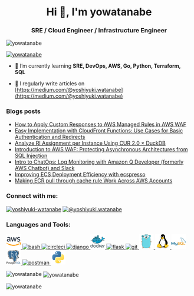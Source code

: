 <h1 align="center">Hi 👋, I'm yowatanabe</h1>
<h3 align="center">SRE / Cloud Engineer / Infrastructure Engineer</h3>

<p align="left"> <img src="https://komarev.com/ghpvc/?username=yowatanabe&label=Profile%20views&color=0e75b6&style=flat" alt="yowatanabe" /> </p>

<p align="left"> <a href="https://github.com/ryo-ma/github-profile-trophy"><img src="https://github-profile-trophy.vercel.app/?username=yowatanabe" alt="yowatanabe" /></a> </p>

- 🌱 I’m currently learning **SRE, DevOps, AWS, Go, Python, Terraform, SQL**

- 📝 I regularly write articles on [https://medium.com/@yoshiyuki.watanabe](https://medium.com/@yoshiyuki.watanabe)

### Blogs posts
<!-- BLOG-POST-LIST:START -->
- [How to Apply Custom Responses to AWS Managed Rules in AWS WAF](https://medium.com/@yoshiyuki.watanabe/how-to-apply-custom-responses-to-aws-managed-rules-in-aws-waf-0fd4246c797d?source=rss-a0c403e0ca02------2)
- [Easy Implementation with CloudFront Functions: Use Cases for Basic Authentication and Redirects](https://medium.com/@yoshiyuki.watanabe/easy-implementation-with-cloudfront-functions-use-cases-for-basic-authentication-and-redirects-ed82949e0301?source=rss-a0c403e0ca02------2)
- [Analyze RI Assignment per Instance Using CUR 2.0 × DuckDB](https://medium.com/@yoshiyuki.watanabe/analyze-ri-assignment-per-instance-using-cur-2-0-duckdb-b306e63dcbc8?source=rss-a0c403e0ca02------2)
- [Introduction to AWS WAF: Protecting Asynchronous Architectures from SQL Injection](https://medium.com/@yoshiyuki.watanabe/introduction-to-aws-waf-protecting-asynchronous-architectures-from-sql-injection-f933bfd06178?source=rss-a0c403e0ca02------2)
- [Intro to ChatOps: Log Monitoring with Amazon Q Developer &lpar;formerly AWS Chatbot&rpar; and Slack](https://medium.com/@yoshiyuki.watanabe/intro-to-chatops-log-monitoring-with-amazon-q-developer-formerly-aws-chatbot-and-slack-4312325fa600?source=rss-a0c403e0ca02------2)
- [Improving ECS Deployment Efficiency with ecspresso](https://medium.com/@yoshiyuki.watanabe/improving-ecs-deployment-efficiency-with-ecspresso-f08397879a35?source=rss-a0c403e0ca02------2)
- [Making ECR pull through cache rule Work Across AWS Accounts](https://medium.com/@yoshiyuki.watanabe/making-ecr-pull-through-cache-rule-work-across-aws-accounts-48b95e44bbf3?source=rss-a0c403e0ca02------2)
<!-- BLOG-POST-LIST:END -->

<h3 align="left">Connect with me:</h3>
<p align="left">
<a href="https://linkedin.com/in/yoshiyuki-watanabe" target="blank"><img align="center" src="https://raw.githubusercontent.com/rahuldkjain/github-profile-readme-generator/master/src/images/icons/Social/linked-in-alt.svg" alt="yoshiyuki-watanabe" height="30" width="40" /></a>
<a href="https://medium.com/@yoshiyuki.watanabe" target="blank"><img align="center" src="https://raw.githubusercontent.com/rahuldkjain/github-profile-readme-generator/master/src/images/icons/Social/medium.svg" alt="@yoshiyuki.watanabe" height="30" width="40" /></a>
</p>

<h3 align="left">Languages and Tools:</h3>
<p align="left"> <a href="https://aws.amazon.com" target="_blank" rel="noreferrer"> <img src="https://raw.githubusercontent.com/devicons/devicon/master/icons/amazonwebservices/amazonwebservices-original-wordmark.svg" alt="aws" width="40" height="40"/> </a> <a href="https://www.gnu.org/software/bash/" target="_blank" rel="noreferrer"> <img src="https://www.vectorlogo.zone/logos/gnu_bash/gnu_bash-icon.svg" alt="bash" width="40" height="40"/> </a> <a href="https://circleci.com" target="_blank" rel="noreferrer"> <img src="https://www.vectorlogo.zone/logos/circleci/circleci-icon.svg" alt="circleci" width="40" height="40"/> </a> <a href="https://www.djangoproject.com/" target="_blank" rel="noreferrer"> <img src="https://cdn.worldvectorlogo.com/logos/django.svg" alt="django" width="40" height="40"/> </a> <a href="https://www.docker.com/" target="_blank" rel="noreferrer"> <img src="https://raw.githubusercontent.com/devicons/devicon/master/icons/docker/docker-original-wordmark.svg" alt="docker" width="40" height="40"/> </a> <a href="https://flask.palletsprojects.com/" target="_blank" rel="noreferrer"> <img src="https://www.vectorlogo.zone/logos/pocoo_flask/pocoo_flask-icon.svg" alt="flask" width="40" height="40"/> </a> <a href="https://git-scm.com/" target="_blank" rel="noreferrer"> <img src="https://www.vectorlogo.zone/logos/git-scm/git-scm-icon.svg" alt="git" width="40" height="40"/> </a> <a href="https://golang.org" target="_blank" rel="noreferrer"> <img src="https://raw.githubusercontent.com/devicons/devicon/master/icons/go/go-original.svg" alt="go" width="40" height="40"/> </a> <a href="https://www.linux.org/" target="_blank" rel="noreferrer"> <img src="https://raw.githubusercontent.com/devicons/devicon/master/icons/linux/linux-original.svg" alt="linux" width="40" height="40"/> </a> <a href="https://www.mysql.com/" target="_blank" rel="noreferrer"> <img src="https://raw.githubusercontent.com/devicons/devicon/master/icons/mysql/mysql-original-wordmark.svg" alt="mysql" width="40" height="40"/> </a> <a href="https://www.postgresql.org" target="_blank" rel="noreferrer"> <img src="https://raw.githubusercontent.com/devicons/devicon/master/icons/postgresql/postgresql-original-wordmark.svg" alt="postgresql" width="40" height="40"/> </a> <a href="https://postman.com" target="_blank" rel="noreferrer"> <img src="https://www.vectorlogo.zone/logos/getpostman/getpostman-icon.svg" alt="postman" width="40" height="40"/> </a> <a href="https://www.python.org" target="_blank" rel="noreferrer"> <img src="https://raw.githubusercontent.com/devicons/devicon/master/icons/python/python-original.svg" alt="python" width="40" height="40"/> </a> </p>

<p><img align="left" src="https://github-readme-stats.vercel.app/api/top-langs?username=yowatanabe&show_icons=true&locale=en&layout=compact" alt="yowatanabe" /></p>

<p>&nbsp;<img align="center" src="https://github-readme-stats.vercel.app/api?username=yowatanabe&show_icons=true&locale=en" alt="yowatanabe" /></p>

<p><img align="center" src="https://github-readme-streak-stats.herokuapp.com/?user=yowatanabe&" alt="yowatanabe" /></p>
